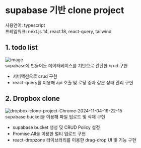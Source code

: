 # supabase 기반 clone project
  사용언어: typescript  
  프레임워크: next.js 14, react.18, react-query, tailwind

## 1. todo list
![image](https://github.com/user-attachments/assets/ba6925d0-a071-443b-8862-7de18b00a20c)  
supabase에 만들어둔 데이터베이스를 기반으로 간단한 crud 구현  
  - 서버액션으로 crud 구현  
  - react-query를 이용해 api 호출 및 로딩 중과 같은 상태 관리 구현
 
## 2. Dropbox clone
![dropbox-clone-project-Chrome-2024-11-04-19-22-15](https://github.com/user-attachments/assets/ad4d57b0-050f-425d-84a6-1b7ced3f1ad1)  
supabase bucket을 이용해 파일 업로드 및 삭제 구현  
  - supabase bucket 생성 및 CRUD Policy 설정
  - Promise.All을 이용한 멀티 업로드 구현
  - react-dropzone 라이브러리를 이용한 drag-drop UI 및 기능 구현
